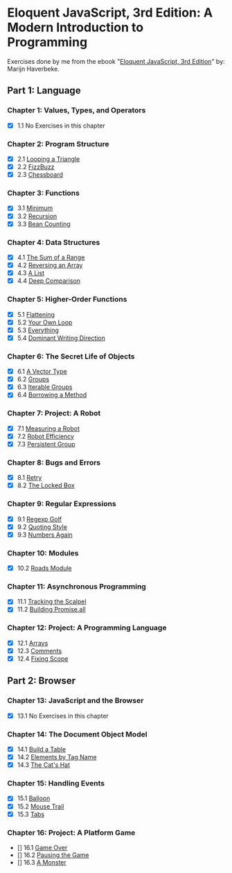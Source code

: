 # Eloquent JavaScript, 3rd Edition: A Modern Introduction to Programming

Exercises done by me from the ebook "[Eloquent JavaScript, 3rd Edition][1]" by: Marijn Haverbeke.

## Part 1: Language

### Chapter 1: Values, Types, and Operators

-   [x] 1.1 No Exercises in this chapter

### Chapter 2: Program Structure

-   [x] 2.1 [Looping a Triangle](./2_program_structure/triangle.js/)
-   [x] 2.2 [FizzBuzz](./2_program_structure/fizz_buzz.js/)
-   [x] 2.3 [Chessboard](./2_program_structure/chessboard.js/)

### Chapter 3: Functions

-   [x] 3.1 [Minimum](./3_functions/minimum.js/)
-   [x] 3.2 [Recursion](./3_functions/recursion.js/)
-   [x] 3.3 [Bean Counting](./3_functions/bean_counting.js/)

### Chapter 4: Data Structures

-   [x] 4.1 [The Sum of a Range](./4_data_structures/range_sum.js/)
-   [x] 4.2 [Reversing an Array](./4_data_structures/reverse_array.js/)
-   [x] 4.3 [A List](./4_data_structures/a_list.js/)
-   [x] 4.4 [Deep Comparison](./4_data_structures/deep_comparison.js/)

### Chapter 5: Higher-Order Functions

-   [x] 5.1 [Flattening](./5_higher-order_functions/flattening.js/)
-   [x] 5.2 [Your Own Loop](./5_higher-order_functions/your_own_loop.js/)
-   [x] 5.3 [Everything](./5_higher-order_functions/everything.js/)
-   [x] 5.4 [Dominant Writing Direction](./5_higher-order_functions/dominant_writing_direction.js/)

### Chapter 6: The Secret Life of Objects

-   [x] 6.1 [A Vector Type](./6_secret_life_of_objects/vector.js/)
-   [x] 6.2 [Groups](./6_secret_life_of_objects/groups.js/)
-   [x] 6.3 [Iterable Groups](./6_secret_life_of_objects/iterable_groups.js/)
-   [x] 6.4 [Borrowing a Method](./6_secret_life_of_objects/borrowing_method.js/)

### Chapter 7: Project: A Robot

-   [x] 7.1 [Measuring a Robot](./7_a_robot/measuring_a_robot.js/)
-   [x] 7.2 [Robot Efficiency](./7_a_robot/robot_efficiency.js/)
-   [x] 7.3 [Persistent Group](./7_a_robot/persistent_group.js/)

### Chapter 8: Bugs and Errors

-   [x] 8.1 [Retry](./8_bugs_and_errors/retry.js/)
-   [x] 8.2 [The Locked Box](./8_bugs_and_errors/locked_box.js/)

### Chapter 9: Regular Expressions

-   [x] 9.1 [Regexp Golf](./9_regular_expressions/regexp_golf.js/)
-   [x] 9.2 [Quoting Style](./9_regular_expressions/quoting_style.js/)
-   [x] 9.3 [Numbers Again](./9_regular_expressions/numbers_again.js/)

### Chapter 10: Modules

-   [x] 10.2 [Roads Module](./10_modules/roads_module.js/)

### Chapter 11: Asynchronous Programming

-   [x] 11.1 [Tracking the Scalpel](./11_asynchronous_programming/tracking_the_scalpel.js/)
-   [x] 11.2 [Building Promise.all](./11_asynchronous_programming/building_promise.all.js/)

### Chapter 12: Project: A Programming Language

-   [x] 12.1 [Arrays](./12_a_programming_language/arrays.js/)
-   [x] 12.3 [Comments](./12_a_programming_language/comments.js/)
-   [x] 12.4 [Fixing Scope](./12_a_programming_language/fixing_scope.js/)

## Part 2: Browser

### Chapter 13: JavaScript and the Browser

-   [x] 13.1 No Exercises in this chapter

### Chapter 14: The Document Object Model

-   [x] 14.1 [Build a Table](./14_the_document_object_model/build_a_table/)
-   [x] 14.2 [Elements by Tag Name](./14_the_document_object_model/elements_by_tag_name/)
-   [x] 14.3 [The Cat's Hat](./14_the_document_object_model/the_cats_hat/)

### Chapter 15: Handling Events

-   [x] 15.1 [Balloon](./15_handling_events/balloon/)
-   [x] 15.2 [Mouse Trail](./15_handling_events/mouse_trail/)
-   [x] 15.3 [Tabs](./15_handling_events/tabs/)

### Chapter 16: Project: A Platform Game

-   [] 16.1 [Game Over](./16_a_platform_game/)
-   [] 16.2 [Pausing the Game](./16_a_platform_game/)
-   [] 16.3 [A Monster](./16_a_platform_game/)

[1]: https://eloquentjavascript.net/
